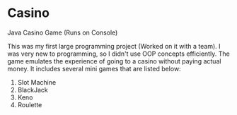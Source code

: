 # Casino
Java Casino Game (Runs on Console)

This was my first large programming project (Worked on it with a team). I was very new to programming, so I didn't use OOP concepts efficiently. 
The game emulates the experience of going to a casino without paying actual money. It includes several mini games that are listed below: 
  1. Slot Machine
  2. BlackJack
  3. Keno
  4. Roulette
